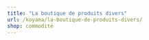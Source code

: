 ```yaml
---
title: "La boutique de produits divers"
url: /koyama/la-boutique-de-produits-divers/
shop: commodité
---
```

